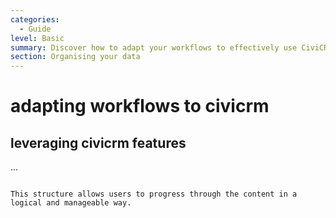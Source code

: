 ```yaml
---
categories:
  - Guide
level: Basic
summary: Discover how to adapt your workflows to effectively use CiviCRM's features.
section: Organising your data
---
```


# adapting workflows to civicrm
## leveraging civicrm features
...
```

This structure allows users to progress through the content in a logical and manageable way.
